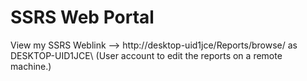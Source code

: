 # SSRS Web Portal

View my SSRS Weblink -->  http://desktop-uid1jce/Reports/browse/ as DESKTOP-UID1JCE\ (User account to edit the reports on a remote machine.)

